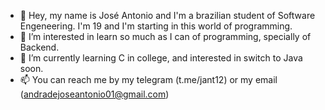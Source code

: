 - 👋 Hey, my name is José Antonio and I'm a brazilian student of Software Engeneering. I'm 19 and I'm  starting in this world of programming.
- 👀 I’m interested in learn so much as I can of programming, specially of Backend.
- 🌱 I’m currently learning C in college, and interested in switch to Java soon.
- 📫 You can reach me by my telegram (t.me/jant12) or my email (andradejoseantonio01@gmail.com)

<!---
Kr8b/Kr8b is a ✨ special ✨ repository because its `README.md` (this file) appears on your GitHub profile.
You can click the Preview link to take a look at your changes.
--->
